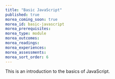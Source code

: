 ```yaml
---
title: "Basic JavaScript"
published: true
morea_coming_soon: true
morea_id: basic-javascript
morea_prerequisites:
morea_type: module
morea_outcomes:
morea_readings:
morea_experiences:
morea_assessments:
morea_sort_order: 6
---
```


This is an introduction to the basics of JavaScript.
